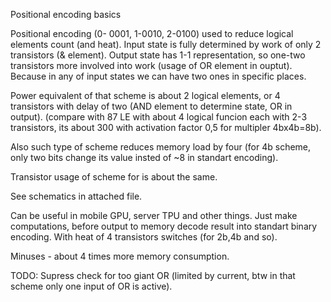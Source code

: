 Positional encoding basics

Positional encoding (0- 0001, 1-0010, 2-0100) used to reduce logical elements count (and heat). Input state is fully determined by work of only 2 transistors (& element). Output state has 1-1 representation, so one-two transistors more involved into work (usage of OR element in ouptut). Because in any of input states we can have two ones in specific places.

Power equivalent of that scheme is about 2 logical elements, or 4 transistors with delay of two (AND element to determine state, OR in output). (compare with 87 LE with about 4 logical funcion each with 2-3 transistors, its about 300 with activation factor 0,5 for multipler 4bx4b=8b).

Also such type of scheme reduces memory load by four (for 4b scheme, only two bits change its value insted of ~8 in standart encoding).

Transistor usage of scheme for is about the same.

See schematics in attached file.

Can be useful in mobile GPU, server TPU and other things. Just make computations, before output to memory decode result into standart binary encoding. With heat of 4 transistors switches (for 2b,4b and so).

Minuses - about 4 times more memory consumption.

TODO:
Supress check for too giant OR (limited by current, btw in that scheme only one input of OR is active). 
